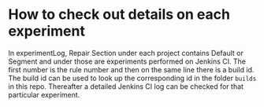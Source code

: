 # How to check out details on each experiment
In experimentLog, Repair Section under each project contains Default or Segment and under those are experiments performed on Jenkins CI. The first number is the rule number and then on the same line there is a build id. The build id can be used to look up the corresponding id in the folder `builds` in this repo. Thereafter a detailed Jenkins CI log can be checked for that particular experiment.
